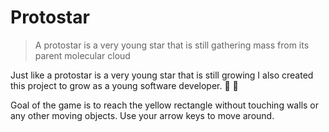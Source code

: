 # Protostar

> A protostar is a very young star that is still gathering mass from its parent molecular cloud

Just like a protostar is a very young star that is still growing I also created this project to grow as a young software developer. :seedling: :sunrise_over_mountains:


Goal of the game is to reach the yellow rectangle without touching walls or any other moving objects. Use your arrow keys to move around.
